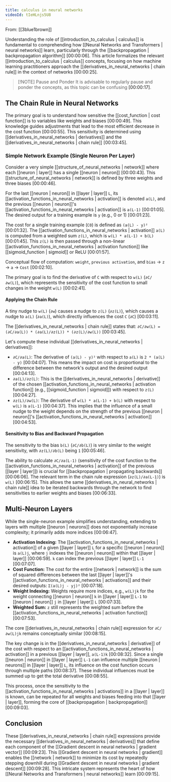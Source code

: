 ```yaml
---
title: calculus in neural networks
videoId: tIeHLnjs5U8
---
```


From: [[3blue1brown]] <br/> 

Understanding the role of [[introduction_to_calculus | calculus]] is fundamental to comprehending how [[Neural Networks and Transformers | neural networks]] learn, particularly through the [[backpropagation | backpropagation algorithm]] <a class="yt-timestamp" data-t="00:00:06">[00:00:06]</a>. This article formalizes the relevant [[introduction_to_calculus | calculus]] concepts, focusing on how machine learning practitioners approach the [[derivatives_in_neural_networks | chain rule]] in the context of networks <a class="yt-timestamp" data-t="00:00:25">[00:00:25]</a>.

> [!NOTE] Pause and Ponder
> It is advisable to regularly pause and ponder the concepts, as this topic can be confusing <a class="yt-timestamp" data-t="00:00:17">[00:00:17]</a>.

## The Chain Rule in Neural Networks

The primary goal is to understand how sensitive the [[cost_function | cost function]] is to variables like weights and biases <a class="yt-timestamp" data-t="00:00:49">[00:00:49]</a>. This knowledge guides adjustments that lead to the most efficient decrease in the cost function <a class="yt-timestamp" data-t="00:00:55">[00:00:55]</a>. This sensitivity is determined using [[derivatives_in_neural_networks | derivatives]] and the [[derivatives_in_neural_networks | chain rule]] <a class="yt-timestamp" data-t="00:03:45">[00:03:45]</a>.

### Simple Network Example (Single Neuron Per Layer)

Consider a very simple [[structure_of_neural_networks | network]] where each [[neuron | layer]] has a single [[neuron | neuron]] <a class="yt-timestamp" data-t="00:00:43">[00:00:43]</a>. This [[structure_of_neural_networks | network]] is defined by three weights and three biases <a class="yt-timestamp" data-t="00:00:46">[00:00:46]</a>.

For the last [[neuron | neuron]] in [[layer | layer]] `L`, its [[activation_functions_in_neural_networks | activation]] is denoted `a(L)`, and the previous [[neuron | neuron]]'s [[activation_functions_in_neural_networks | activation]] is `a(L-1)` <a class="yt-timestamp" data-t="00:01:05">[00:01:05]</a>. The desired output for a training example is `y` (e.g., 0 or 1) <a class="yt-timestamp" data-t="00:01:23">[00:01:23]</a>.

The cost for a single training example (`C0`) is defined as `(a(L) - y)²` <a class="yt-timestamp" data-t="00:01:32">[00:01:32]</a>.
The [[activation_functions_in_neural_networks | activation]] `a(L)` is computed from a weighted sum `z(L)`, which is `w(L) * a(L-1) + b(L)` <a class="yt-timestamp" data-t="00:01:45">[00:01:45]</a>. This `z(L)` is then passed through a non-linear [[activation_functions_in_neural_networks | activation function]] like [[sigmoid_function | sigmoid]] or ReLU <a class="yt-timestamp" data-t="00:01:57">[00:01:57]</a>.

Conceptual flow of computation:
`weight`, `previous activation`, and `bias` → `z` → `a` → `Cost` <a class="yt-timestamp" data-t="00:02:10">[00:02:10]</a>.

The primary goal is to find the derivative of `C` with respect to `w(L)` (`∂C/∂w(L)`), which represents the sensitivity of the cost function to small changes in the weight `w(L)` <a class="yt-timestamp" data-t="00:02:41">[00:02:41]</a>.

#### Applying the Chain Rule

A tiny nudge to `w(L)` (`∂w`) causes a nudge to `z(L)` (`∂z(L)`), which causes a nudge to `a(L)` (`∂a(L)`), which directly influences the cost `C` (`∂C`) <a class="yt-timestamp" data-t="00:03:11">[00:03:11]</a>.

The [[derivatives_in_neural_networks | chain rule]] states that:
`∂C/∂w(L) = (∂C/∂a(L)) * (∂a(L)/∂z(L)) * (∂z(L)/∂w(L))` <a class="yt-timestamp" data-t="00:03:45">[00:03:45]</a>.

Let's compute these individual [[derivatives_in_neural_networks | derivatives]]:
*   `∂C/∂a(L)`: The derivative of `(a(L) - y)²` with respect to `a(L)` is `2 * (a(L) - y)` <a class="yt-timestamp" data-t="00:04:07">[00:04:07]</a>. This means the impact on cost is proportional to the difference between the network's output and the desired output <a class="yt-timestamp" data-t="00:04:13">[00:04:13]</a>.
*   `∂a(L)/∂z(L)`: This is the [[derivatives_in_neural_networks | derivative]] of the chosen [[activation_functions_in_neural_networks | activation function]] (e.g., [[sigmoid_function | sigmoid]]) with respect to `z(L)` <a class="yt-timestamp" data-t="00:04:27">[00:04:27]</a>.
*   `∂z(L)/∂w(L)`: The derivative of `w(L) * a(L-1) + b(L)` with respect to `w(L)` is `a(L-1)` <a class="yt-timestamp" data-t="00:04:37">[00:04:37]</a>. This implies that the influence of a small nudge to the weight depends on the strength of the previous [[neuron | neuron]]'s [[activation_functions_in_neural_networks | activation]] <a class="yt-timestamp" data-t="00:04:53">[00:04:53]</a>.

#### Sensitivity to Bias and Backward Propagation

The sensitivity to the bias `b(L)` (`∂C/∂b(L)`) is very similar to the weight sensitivity, with `∂z(L)/∂b(L)` being `1` <a class="yt-timestamp" data-t="00:05:46">[00:05:46]</a>.

The ability to calculate `∂C/∂a(L-1)` (sensitivity of the cost function to the [[activation_functions_in_neural_networks | activation]] of the previous [[layer | layer]]) is crucial for [[backpropagation | propagating backwards]] <a class="yt-timestamp" data-t="00:06:06">[00:06:06]</a>. The relevant term in the chain rule expression (`∂z(L)/∂a(L-1)`) is `w(L)` <a class="yt-timestamp" data-t="00:06:15">[00:06:15]</a>. This allows the same [[derivatives_in_neural_networks | chain rule]] idea to be iterated backwards through the network to find sensitivities to earlier weights and biases <a class="yt-timestamp" data-t="00:06:33">[00:06:33]</a>.

## Multi-Neuron Layers

While the single-neuron example simplifies understanding, extending to layers with multiple [[neuron | neurons]] does not exponentially increase complexity; it primarily adds more indices <a class="yt-timestamp" data-t="00:06:47">[00:06:47]</a>.

*   **Activation Indexing:** The [[activation_functions_in_neural_networks | activation]] of a given [[layer | layer]] `L` for a specific [[neuron | neuron]] is `a(L)j`, where `j` indexes the [[neuron | neuron]] within that [[layer | layer]] <a class="yt-timestamp" data-t="00:06:59">[00:06:59]</a>. `k` can index the previous [[layer | layer]] `L-1` <a class="yt-timestamp" data-t="00:07:07">[00:07:07]</a>.
*   **Cost Function:** The cost for the entire [[network | network]] is the sum of squared differences between the last [[layer | layer]]'s [[activation_functions_in_neural_networks | activations]] and their desired outputs: `Σ(a(L)j - yj)²` <a class="yt-timestamp" data-t="00:07:18">[00:07:18]</a>.
*   **Weight Indexing:** Weights require more indices, e.g., `w(L)jk` for the weight connecting [[neuron | neuron]] `k` in [[layer | layer]] `L-1` to [[neuron | neuron]] `j` in [[layer | layer]] `L` <a class="yt-timestamp" data-t="00:07:33">[00:07:33]</a>.
*   **Weighted Sum:** `z` still represents the weighted sum before the [[activation_functions_in_neural_networks | activation function]] <a class="yt-timestamp" data-t="00:07:53">[00:07:53]</a>.

The core [[derivatives_in_neural_networks | chain rule]] expression for `∂C/∂w(L)jk` remains conceptually similar <a class="yt-timestamp" data-t="00:08:15">[00:08:15]</a>.

The key change is in the [[derivatives_in_neural_networks | derivative]] of the cost with respect to an [[activation_functions_in_neural_networks | activation]] in a previous [[layer | layer]], `a(L-1)k` <a class="yt-timestamp" data-t="00:08:32">[00:08:32]</a>. Since a single [[neuron | neuron]] in [[layer | layer]] `L-1` can influence multiple [[neuron | neurons]] in [[layer | layer]] `L`, its influence on the cost function occurs through multiple paths <a class="yt-timestamp" data-t="00:08:37">[00:08:37]</a>. These individual influences must be summed up to get the total derivative <a class="yt-timestamp" data-t="00:08:55">[00:08:55]</a>.

This process, once the sensitivity to the [[activation_functions_in_neural_networks | activations]] in a [[layer | layer]] is known, can be repeated for all weights and biases feeding into that [[layer | layer]], forming the core of [[backpropagation | backpropagation]] <a class="yt-timestamp" data-t="00:09:03">[00:09:03]</a>.

## Conclusion

These [[derivatives_in_neural_networks | chain rule]] expressions provide the necessary [[derivatives_in_neural_networks | derivatives]] that define each component of the [[Gradient descent in neural networks | gradient vector]] <a class="yt-timestamp" data-t="00:09:23">[00:09:23]</a>. This [[Gradient descent in neural networks | gradient]] enables the [[network | network]] to minimize its cost by repeatedly stepping downhill during [[Gradient descent in neural networks | gradient descent]] <a class="yt-timestamp" data-t="00:09:28">[00:09:28]</a>. This intricate system represents the heart of how [[Neural Networks and Transformers | neural networks]] learn <a class="yt-timestamp" data-t="00:09:15">[00:09:15]</a>.
